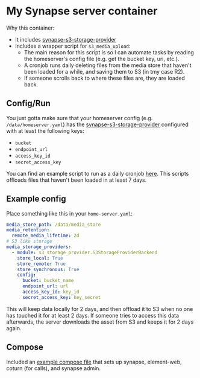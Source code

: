 # My Synapse server container

Why this container:

- It includes [synapse-s3-storage-provider](https://github.com/matrix-org/synapse-s3-storage-provider)
- Includes a wrapper script for `s3_media_upload`:
  - The main reason for this script is so I can automate tasks by reading the homeserver's config file (e.g. get the bucket key, uri, etc.).
  - A cronjob runs daily deleting files from the media store that haven't been loaded for a while, and saving them to S3 (in tmy case R2).
  - If someone scrolls back to where these files are, they are loaded back.

## Config/Run

You just gotta make sure that your homeserver config (e.g. `/data/homeserver.yaml`) has the [synapse-s3-storage-provider](https://github.com/matrix-org/synapse-s3-storage-provider) configured with at least the following keys:

- `bucket`
- `endpoint_url`
- `access_key_id`
- `secret_access_key`

You can find an example script to run as a daily cronjob [here](./matrix_cleanup.cron.sh). This scripts offloads files that haven't been loaded in at least 7 days.

## Example config

Place something like this in your `home-server.yaml`:

```yaml
media_store_path: /data/media_store
media_retention:
  remote_media_lifetime: 2d
# S3 like storage
media_storage_providers:
  - module: s3_storage_provider.S3StorageProviderBackend
    store_local: True
    store_remote: True
    store_synchronous: True
    config:
      bucket: bucket_name
      endpoint_url: url
      access_key_id: key_id
      secret_access_key: key_secret
```

This will keep data locally for 2 days, and then offload it to S3 when no one has touched it for at least 2 days. If someone tries to access this data afterwards, the server downloads the asset from S3 and keeps it for 2 days again.

## Compose

Included an [example compose file](./docker-compose.yml) that sets up synapse, element-web, coturn (for calls), and synapse admin.
